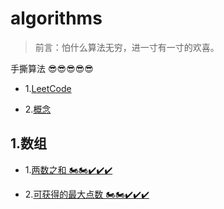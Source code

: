 # algorithms

> 前言：怕什么算法无穷，进一寸有一寸的欢喜。

手撕算法 😎😎😎😎😎

- 1.[LeetCode](https://leetcode-cn.com/problemset/all/)

- 2.[概念](https://github.com/yukiyukixing/algorithms/blob/main/1.%E6%A6%82%E5%BF%B5/%E6%A6%82%E5%BF%B5.md)

## 1.数组

- 1.[两数之和 🏍🏍✔✔✔](https://github.com/yukiyukixing/algorithms/blob/main/2.%E6%95%B0%E7%BB%84/1.%E4%B8%A4%E6%95%B0%E4%B9%8B%E5%92%8C/%E4%B8%A4%E6%95%B0%E4%B9%8B%E5%92%8C.md)

- 2.[可获得的最大点数 🏍🏍✔✔✔](https://github.com/yukiyukixing/algorithms/blob/main/2.%E6%95%B0%E7%BB%84/3.%E5%8F%AF%E8%8E%B7%E5%BE%97%E7%9A%84%E6%9C%80%E5%A4%A7%E7%82%B9%E6%95%B0/%E5%8F%AF%E8%8E%B7%E5%BE%97%E7%9A%84%E6%9C%80%E5%A4%A7%E7%82%B9%E6%95%B0.md)
